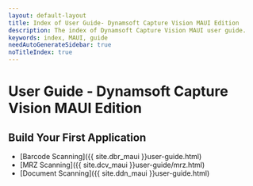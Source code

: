 ```yaml
---
layout: default-layout
title: Index of User Guide- Dynamsoft Capture Vision MAUI Edition
description: The index of Dynamsoft Capture Vision MAUI user guide.
keywords: index, MAUI, guide
needAutoGenerateSidebar: true
noTitleIndex: true
---
```


# User Guide - Dynamsoft Capture Vision MAUI Edition

## Build Your First Application

- [Barcode Scanning]({{ site.dbr_maui }}user-guide.html)
- [MRZ Scanning]({{ site.dcv_maui }}user-guide/mrz.html)
- [Document Scanning]({{ site.ddn_maui }}user-guide.html)

